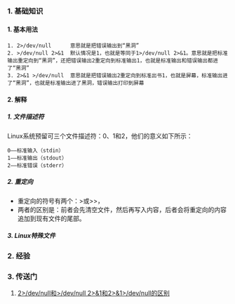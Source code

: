 ### 1. 基础知识
#### 1. 基本用法
~~~
1. 2>/dev/null      意思就是把错误输出到“黑洞”
2. >/dev/null 2>&1  默认情况是1，也就是等同于1>/dev/null 2>&1。意思就是把标准输出重定向到“黑洞”，还把错误输出2重定向到标准输出1，也就是标准输出和错误输出都进了“黑洞”
3. 2>&1 >/dev/null  意思就是把错误输出2重定向到标准出书1，也就是屏幕，标准输出进了“黑洞”，也就是标准输出进了黑洞，错误输出打印到屏幕
~~~

#### 2. 解释
##### 1. 文件描述符
Linux系统预留可三个文件描述符：0、1和2，他们的意义如下所示：
~~~
0——标准输入（stdin）
1——标准输出（stdout）
2——标准错误（stderr）
~~~

##### 2. 重定向
- 重定向的符号有两个：>或>>，
- 两者的区别是：前者会先清空文件，然后再写入内容，后者会将重定向的内容追加到现有文件的尾部。


##### 3. Linux特殊文件

### 2. 经验
### 3. 传送门
1. [2>/dev/null和>/dev/null 2>&1和2>&1>/dev/null的区别](https://blog.csdn.net/longgeaisisi/article/details/90519690)
